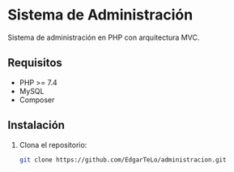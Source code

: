 # Sistema de Administración

Sistema de administración en PHP con arquitectura MVC.

## Requisitos
- PHP >= 7.4
- MySQL
- Composer

## Instalación
1. Clona el repositorio:
   ```bash
   git clone https://github.com/EdgarTeLo/administracion.git